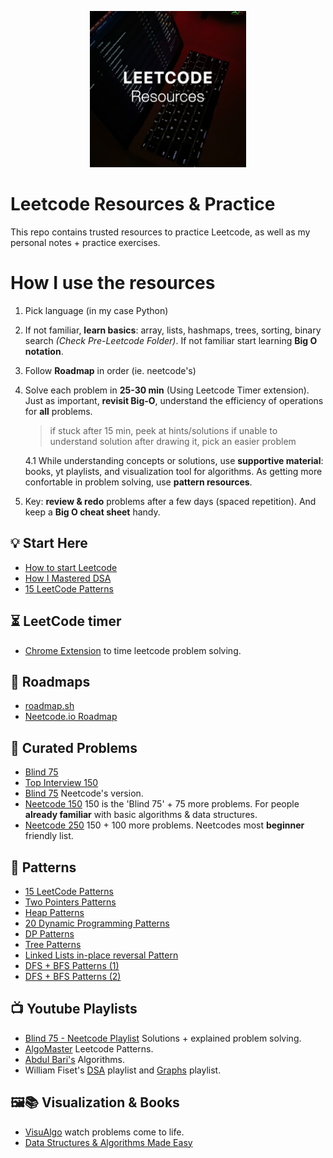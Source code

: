 <p align="center">
  <img src="images/intro_image.png" alt="Leetcode Resources" width="250" />
</p>

# Leetcode Resources & Practice

This repo contains trusted resources to practice Leetcode, as well as my personal notes + practice exercises.

# How I use the resources

1. Pick language (in my case Python)
2. If not familiar, **learn basics**: array, lists, hashmaps, trees, sorting, binary search _(Check Pre-Leetcode Folder)_. If not familiar start learning **Big O notation**.
3. Follow **Roadmap** in order (ie. neetcode's)
4. Solve each problem in **25-30 min** (Using Leetcode Timer extension). Just as important, **revisit Big-O**, understand the efficiency of operations for **all** problems.
    > if stuck after 15 min, peek at hints/solutions
    > if unable to understand solution after drawing it, pick an easier problem
    
    4.1  While understanding concepts or solutions, use **supportive material**: books, yt  playlists, and visualization tool for algorithms. As getting more confortable in problem solving, use **pattern resources**.
5. Key: **review & redo** problems after a few days (spaced repetition). And keep a **Big O cheat sheet** handy.

## 💡 Start Here

- [How to start Leetcode](https://blog.algomaster.io/p/how-to-start-leetcode-in-2025)
- [How I Mastered DSA](https://blog.algomaster.io/p/how-i-mastered-data-structures-and-algorithms)
- [15 LeetCode Patterns](https://blog.algomaster.io/p/15-leetcode-patterns)

## ⏳ LeetCode timer

- [Chrome Extension](https://chromewebstore.google.com/detail/leetcode-timer/gfkgelnlcnomnahkfmhemgpahgmibofd) to time leetcode problem solving.

## 📍 Roadmaps

- [roadmap.sh](https://roadmap.sh/datastructures-and-algorithms)
- [Neetcode.io Roadmap](https://neetcode.io/roadmap)

## 🚀 Curated Problems

- [Blind 75](https://leetcode.com/discuss/post/460599/blind-75-leetcode-questions-by-krishnade-9xev/) 
- [Top Interview 150](https://leetcode.com/studyplan/top-interview-150/)
- [Blind 75](https://neetcode.io/practice?tab=blind75) Neetcode's version. 
- [Neetcode 150](https://neetcode.io/practice?tab=neetcode150) 150 is the 'Blind 75' + 75 more problems. For people **already familiar** with basic algorithms & data structures.
- [Neetcode 250](https://neetcode.io/practice?tab=neetcode250) 150 + 100 more problems. Neetcodes most **beginner** friendly list.

## 🚀 Patterns

- [15 LeetCode Patterns](https://blog.algomaster.io/p/15-leetcode-patterns)
- [Two Pointers Patterns](https://www.youtube.com/watch?v=QzZ7nmouLTI)
- [Heap Patterns](https://leetcode.com/discuss/post/1127238/master-heap-understanding-4-patterns-whe-fb8z/)
- [20 Dynamic Programming Patterns](https://blog.algomaster.io/p/20-patterns-to-master-dynamic-programming)
- [DP Patterns](https://leetcode.com/discuss/post/458695/Dynamic-Programming-Patterns/)
- [Tree Patterns](https://leetcode.com/discuss/post/937307/iterative-recursive-dfs-bfs-tree-travers-e1f4/)
- [Linked Lists in-place reversal Pattern](https://leetcode.com/discuss/post/937307/iterative-recursive-dfs-bfs-tree-travers-e1f4/)
- [DFS + BFS Patterns (1)](https://medium.com/leetcode-patterns/leetcode-pattern-1-bfs-dfs-25-of-the-problems-part-1-519450a84353)
- [DFS + BFS Patterns (2)](https://medium.com/leetcode-patterns/leetcode-pattern-2-dfs-bfs-25-of-the-problems-part-2-a5b269597f52)

## 📺 Youtube Playlists

- [Blind 75 - Neetcode Playlist](https://www.youtube.com/watch?v=KLlXCFG5TnA&list=PLot-Xpze53ldVwtstag2TL4HQhAnC8ATf) Solutions + explained problem solving.
- [AlgoMaster](https://www.youtube.com/playlist?list=PLK63NuByH5o-tqaMUHRA4r8ObRW7PWz45) Leetcode Patterns.
- [Abdul Bari's](https://www.youtube.com/playlist?list=PLDN4rrl48XKpZkf03iYFl-O29szjTrs_O) Algorithms.
- William Fiset's [DSA](https://www.youtube.com/playlist?list=PLDV1Zeh2NRsB6SWUrDFW2RmDotAfPbeHu) playlist and [Graphs](https://www.youtube.com/playlist?list=PLDV1Zeh2NRsDGO4--qE8yH72HFL1Km93P) playlist.

## 🖼️📚 Visualization & Books

- [VisuAlgo](https://visualgo.net/en) watch problems come to life.
- [Data Structures & Algorithms Made Easy](https://www.amazon.in/dp/B08CMLS7LZ)
